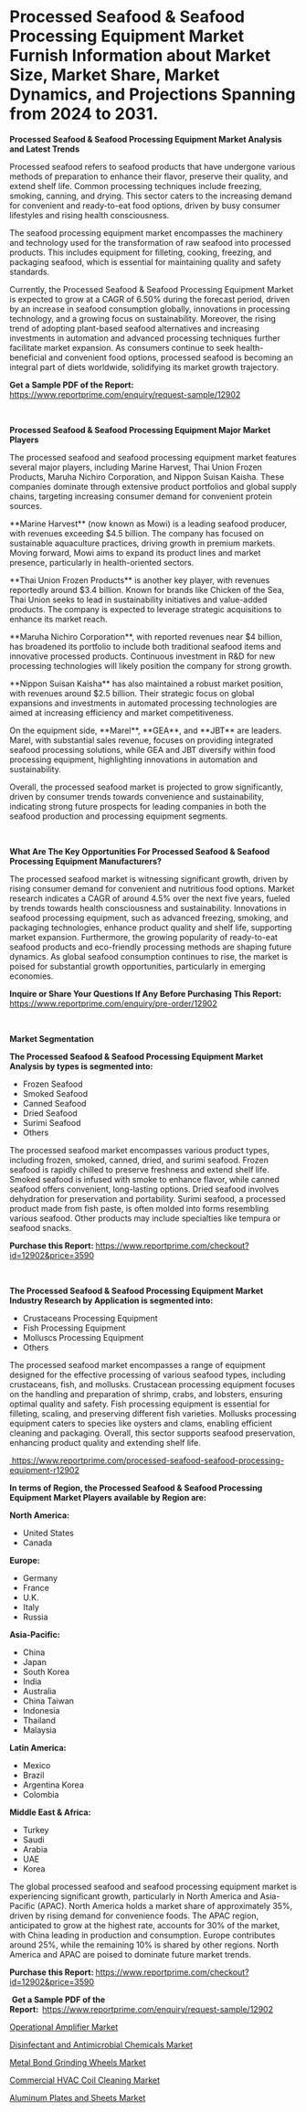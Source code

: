 <p><h1>Processed Seafood & Seafood Processing Equipment Market Furnish Information about Market Size, Market Share, Market Dynamics, and Projections Spanning from 2024 to 2031.</h1></p><p><strong>Processed Seafood & Seafood Processing Equipment Market Analysis and Latest Trends</strong></p>
<p><p>Processed seafood refers to seafood products that have undergone various methods of preparation to enhance their flavor, preserve their quality, and extend shelf life. Common processing techniques include freezing, smoking, canning, and drying. This sector caters to the increasing demand for convenient and ready-to-eat food options, driven by busy consumer lifestyles and rising health consciousness.</p><p>The seafood processing equipment market encompasses the machinery and technology used for the transformation of raw seafood into processed products. This includes equipment for filleting, cooking, freezing, and packaging seafood, which is essential for maintaining quality and safety standards.</p><p>Currently, the Processed Seafood & Seafood Processing Equipment Market is expected to grow at a CAGR of 6.50% during the forecast period, driven by an increase in seafood consumption globally, innovations in processing technology, and a growing focus on sustainability. Moreover, the rising trend of adopting plant-based seafood alternatives and increasing investments in automation and advanced processing techniques further facilitate market expansion. As consumers continue to seek health-beneficial and convenient food options, processed seafood is becoming an integral part of diets worldwide, solidifying its market growth trajectory.</p></p>
<p><strong>Get a Sample PDF of the Report:&nbsp;</strong> <a href="https://www.reportprime.com/enquiry/request-sample/12902?utm_campaign=1113&utm_medium=2&utm_source=Github&utm_content=ia&utm_term=02102024&utm_id=processed-seafood-seafood-processing-equipment">https://www.reportprime.com/enquiry/request-sample/12902</a></p>
<p>&nbsp;</p>
<p><strong>Processed Seafood & Seafood Processing Equipment Major Market Players</strong></p>
<p><p>The processed seafood and seafood processing equipment market features several major players, including Marine Harvest, Thai Union Frozen Products, Maruha Nichiro Corporation, and Nippon Suisan Kaisha. These companies dominate through extensive product portfolios and global supply chains, targeting increasing consumer demand for convenient protein sources.</p><p>**Marine Harvest** (now known as Mowi) is a leading seafood producer, with revenues exceeding $4.5 billion. The company has focused on sustainable aquaculture practices, driving growth in premium markets. Moving forward, Mowi aims to expand its product lines and market presence, particularly in health-oriented sectors.</p><p>**Thai Union Frozen Products** is another key player, with revenues reportedly around $3.4 billion. Known for brands like Chicken of the Sea, Thai Union seeks to lead in sustainability initiatives and value-added products. The company is expected to leverage strategic acquisitions to enhance its market reach.</p><p>**Maruha Nichiro Corporation**, with reported revenues near $4 billion, has broadened its portfolio to include both traditional seafood items and innovative processed products. Continuous investment in R&D for new processing technologies will likely position the company for strong growth.</p><p>**Nippon Suisan Kaisha** has also maintained a robust market position, with revenues around $2.5 billion. Their strategic focus on global expansions and investments in automated processing technologies are aimed at increasing efficiency and market competitiveness.</p><p>On the equipment side, **Marel**, **GEA**, and **JBT** are leaders. Marel, with substantial sales revenue, focuses on providing integrated seafood processing solutions, while GEA and JBT diversify within food processing equipment, highlighting innovations in automation and sustainability.</p><p>Overall, the processed seafood market is projected to grow significantly, driven by consumer trends towards convenience and sustainability, indicating strong future prospects for leading companies in both the seafood production and processing equipment segments.</p></p>
<p>&nbsp;</p>
<p><strong>What Are The Key Opportunities For Processed Seafood & Seafood Processing Equipment Manufacturers?</strong></p>
<p><p>The processed seafood market is witnessing significant growth, driven by rising consumer demand for convenient and nutritious food options. Market research indicates a CAGR of around 4.5% over the next five years, fueled by trends towards health consciousness and sustainability. Innovations in seafood processing equipment, such as advanced freezing, smoking, and packaging technologies, enhance product quality and shelf life, supporting market expansion. Furthermore, the growing popularity of ready-to-eat seafood products and eco-friendly processing methods are shaping future dynamics. As global seafood consumption continues to rise, the market is poised for substantial growth opportunities, particularly in emerging economies.</p></p>
<p><strong>Inquire or Share Your Questions If Any Before Purchasing This Report:</strong> <a href="https://www.reportprime.com/enquiry/pre-order/12902?utm_campaign=1113&utm_medium=2&utm_source=Github&utm_content=ia&utm_term=02102024&utm_id=processed-seafood-seafood-processing-equipment">https://www.reportprime.com/enquiry/pre-order/12902</a></p>
<p>&nbsp;</p>
<p><strong>Market Segmentation</strong></p>
<p><strong>The Processed Seafood & Seafood Processing Equipment Market Analysis by types is segmented into:</strong></p>
<p><ul><li>Frozen Seafood</li><li>Smoked Seafood</li><li>Canned Seafood</li><li>Dried Seafood</li><li>Surimi Seafood</li><li>Others</li></ul></p>
<p><p>The processed seafood market encompasses various product types, including frozen, smoked, canned, dried, and surimi seafood. Frozen seafood is rapidly chilled to preserve freshness and extend shelf life. Smoked seafood is infused with smoke to enhance flavor, while canned seafood offers convenient, long-lasting options. Dried seafood involves dehydration for preservation and portability. Surimi seafood, a processed product made from fish paste, is often molded into forms resembling various seafood. Other products may include specialties like tempura or seafood snacks.</p></p>
<p><strong>Purchase this Report:&nbsp;</strong><a href="https://www.reportprime.com/checkout?id=12902&price=3590&utm_campaign=1113&utm_medium=2&utm_source=Github&utm_content=ia&utm_term=02102024&utm_id=processed-seafood-seafood-processing-equipment">https://www.reportprime.com/checkout?id=12902&price=3590</a></p>
<p>&nbsp;</p>
<p><strong>The Processed Seafood & Seafood Processing Equipment Market Industry Research by Application is segmented into:</strong></p>
<p><ul><li>Crustaceans Processing Equipment</li><li>Fish Processing Equipment</li><li>Molluscs Processing Equipment</li><li>Others</li></ul></p>
<p><p>The processed seafood market encompasses a range of equipment designed for the effective processing of various seafood types, including crustaceans, fish, and mollusks. Crustacean processing equipment focuses on the handling and preparation of shrimp, crabs, and lobsters, ensuring optimal quality and safety. Fish processing equipment is essential for filleting, scaling, and preserving different fish varieties. Mollusks processing equipment caters to species like oysters and clams, enabling efficient cleaning and packaging. Overall, this sector supports seafood preservation, enhancing product quality and extending shelf life.</p></p>
<p><a href="https://www.reportprime.com/processed-seafood-seafood-processing-equipment-r12902?utm_campaign=1113&utm_medium=2&utm_source=Github&utm_content=ia&utm_term=02102024&utm_id=processed-seafood-seafood-processing-equipment">&nbsp;https://www.reportprime.com/processed-seafood-seafood-processing-equipment-r12902</a></p>
<p><strong>In terms of Region, the Processed Seafood & Seafood Processing Equipment Market Players available by Region are:</strong></p>
<p>
    <p> <strong> North America: </strong>
        <ul>
            <li>United States</li>
            <li>Canada</li>
        </ul>
        </p> 
    <p> <strong> Europe: </strong>
        <ul>
            <li>Germany</li>
            <li>France</li>
            <li>U.K.</li>
            <li>Italy</li>
            <li>Russia</li>
        </ul>
        </p> 
    <p> <strong> Asia-Pacific: </strong>
        <ul>
            <li>China</li>
            <li>Japan</li>
            <li>South Korea</li>
            <li>India</li>
            <li>Australia</li>
            <li>China Taiwan</li>
            <li>Indonesia</li>
            <li>Thailand</li>
            <li>Malaysia</li>
        </ul>
        </p> 
    <p> <strong> Latin America: </strong>
        <ul>
            <li>Mexico</li>
            <li>Brazil</li>
            <li>Argentina Korea</li>
            <li>Colombia</li>
        </ul>
        </p> 
    <p> <strong> Middle East & Africa: </strong>
        <ul>
            <li>Turkey</li>
            <li>Saudi</li>
            <li>Arabia</li>
            <li>UAE</li>
            <li>Korea</li>
        </ul>
    </p>
    </p>
<p><p>The global processed seafood and seafood processing equipment market is experiencing significant growth, particularly in North America and Asia-Pacific (APAC). North America holds a market share of approximately 35%, driven by rising demand for convenience foods. The APAC region, anticipated to grow at the highest rate, accounts for 30% of the market, with China leading in production and consumption. Europe contributes around 25%, while the remaining 10% is shared by other regions. North America and APAC are poised to dominate future market trends.</p></p>
<p><strong>Purchase this Report: </strong><a href="https://www.reportprime.com/checkout?id=12902&price=3590&utm_campaign=1113&utm_medium=2&utm_source=Github&utm_content=ia&utm_term=02102024&utm_id=processed-seafood-seafood-processing-equipment">https://www.reportprime.com/checkout?id=12902&price=3590</a></p>
<p>&nbsp;<strong>Get a Sample PDF of the Report:&nbsp;&nbsp;</strong><a href="https://www.reportprime.com/enquiry/request-sample/12902?utm_campaign=1113&utm_medium=2&utm_source=Github&utm_content=ia&utm_term=02102024&utm_id=processed-seafood-seafood-processing-equipment">https://www.reportprime.com/enquiry/request-sample/12902</a></p>
<p><strong></strong></p>
<p><p><a href="https://www.linkedin.com/pulse/strategic-market-insights-global-operational-amplifier-2024-vvive?trackingId=j1B%2FjKD3Q46T1enSPQIeXQ%3D%3D&utm_campaign=1113&utm_medium=2&utm_source=Github&utm_content=ia&utm_term=02102024&utm_id=processed-seafood-seafood-processing-equipment">Operational Amplifier Market</a></p><p><a href="https://issuu.com/reportprime-2/docs/disinfectant-and-antimicrobial-chem_a105fd57bf1464?utm_campaign=1113&utm_medium=2&utm_source=Github&utm_content=ia&utm_term=02102024&utm_id=processed-seafood-seafood-processing-equipment">Disinfectant and Antimicrobial Chemicals Market</a></p><p><a href="https://github.com/ChristyMAguilar/Market-Research-Report-List-1/blob/main/metal-bond-grinding-wheels-market.md?utm_campaign=1113&utm_medium=2&utm_source=Github&utm_content=ia&utm_term=02102024&utm_id=processed-seafood-seafood-processing-equipment">Metal Bond Grinding Wheels Market</a></p><p><a href="https://github.com/mozsorpen/Market-Research-Report-List-1/blob/main/commercial-hvac-coil-cleaning-market.md?utm_campaign=1113&utm_medium=2&utm_source=Github&utm_content=ia&utm_term=02102024&utm_id=processed-seafood-seafood-processing-equipment">Commercial HVAC Coil Cleaning Market</a></p><p><a href="https://issuu.com/reportprime-2/docs/aluminum-plates-and-sheets-market-s_334582da9204cf?utm_campaign=1113&utm_medium=2&utm_source=Github&utm_content=ia&utm_term=02102024&utm_id=processed-seafood-seafood-processing-equipment">Aluminum Plates and Sheets Market</a></p></p>